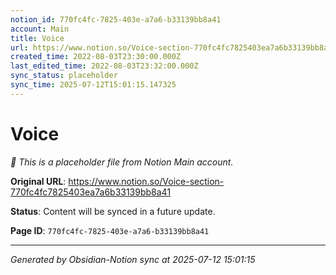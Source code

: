 ```yaml
---
notion_id: 770fc4fc-7825-403e-a7a6-b33139bb8a41
account: Main
title: Voice 
url: https://www.notion.so/Voice-section-770fc4fc7825403ea7a6b33139bb8a41
created_time: 2022-08-03T23:30:00.000Z
last_edited_time: 2022-08-03T23:32:00.000Z
sync_status: placeholder
sync_time: 2025-07-12T15:01:15.147325
---
```


# Voice 

*🔄 This is a placeholder file from Notion Main account.*

**Original URL**: https://www.notion.so/Voice-section-770fc4fc7825403ea7a6b33139bb8a41

**Status**: Content will be synced in a future update.

**Page ID**: `770fc4fc-7825-403e-a7a6-b33139bb8a41`

---

*Generated by Obsidian-Notion sync at 2025-07-12 15:01:15*
